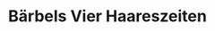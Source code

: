 ---
title: "Bärbels Vier Haareszeiten"
url: /schoemberg/baerbels-vier-haareszeiten/
shop: Friseur
---